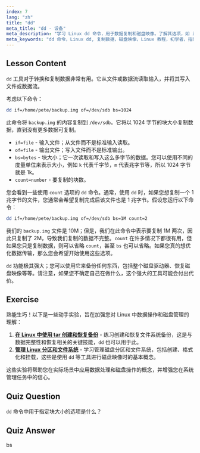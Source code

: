 ```yaml
---
index: 7
lang: "zh"
title: "dd"
meta_title: "dd - 设备"
meta_description: "学习 Linux dd 命令，用于数据复制和磁盘映像。了解其选项，如 if、of 和 bs。开始您的 Linux 数据管理之旅！"
meta_keywords: "dd 命令，Linux dd, 复制数据，磁盘映像，Linux 教程，初学者，指南，数据备份"
---
```


## Lesson Content

`dd` 工具对于转换和复制数据非常有用。它从文件或数据流读取输入，并将其写入文件或数据流。

考虑以下命令：

```bash
dd if=/home/pete/backup.img of=/dev/sdb bs=1024
```

此命令将 `backup.img` 的内容复制到 `/dev/sdb`。它将以 1024 字节的块大小复制数据，直到没有更多数据可复制。

- `if=file` - 输入文件；从文件而不是标准输入读取。
- `of=file` - 输出文件；写入文件而不是标准输出。
- `bs=bytes` - 块大小；它一次读取和写入这么多字节的数据。您可以使用不同的度量单位来表示大小，例如 `k` 代表千字节，`m` 代表兆字节等，所以 1024 字节就是 1k。
- `count=number` - 要复制的块数。

您会看到一些使用 `count` 选项的 `dd` 命令。通常，使用 `dd` 时，如果您想复制一个 1 兆字节的文件，您通常会希望复制完成后该文件也是 1 兆字节。假设您运行以下命令：

```bash
dd if=/home/pete/backup.img of=/dev/sdb bs=1M count=2
```

我们的 `backup.img` 文件是 10M；但是，我们在此命令中表示要复制 1M 两次，因此只复制了 2M，导致我们复制的数据不完整。`count` 在许多情况下都很有用，但如果您只是复制数据，则可以省略 `count`，甚至 `bs` 也可以省略。如果您真的想优化数据传输，那么您会希望开始使用这些选项。

`dd` 功能极其强大；您可以使用它来备份任何东西，包括整个磁盘驱动器、恢复磁盘映像等等。请注意，如果您不确定自己在做什么，这个强大的工具可能会付出代价。

## Exercise

熟能生巧！以下是一些动手实验，旨在加强您对 Linux 中数据操作和磁盘管理的理解：

1. **[在 Linux 中使用 tar 创建和恢复备份](https://labex.io/zh/labs/comptia-create-and-restore-a-backup-with-tar-in-linux-590843)** - 练习创建和恢复文件系统备份，这是与数据完整性和恢复相关的关键技能，`dd` 也可以用于此。
2. **[管理 Linux 分区和文件系统](https://labex.io/zh/labs/comptia-manage-linux-partitions-and-filesystems-590845)** - 学习管理磁盘分区和文件系统，包括创建、格式化和挂载，这些是使用 `dd` 等工具进行磁盘映像时的基本概念。

这些实验将帮助您在实际场景中应用数据处理和磁盘操作的概念，并增强您在系统管理任务中的信心。

## Quiz Question

`dd` 命令中用于指定块大小的选项是什么？

## Quiz Answer

bs
